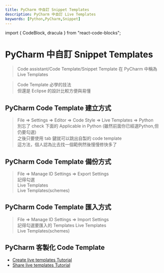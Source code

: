 ```yaml
---
title: PyCharm 中自訂 Snippet Templates
description: PyCharm 中自訂 Live Templates
keywords: [Python,PyCharm,Snippet]
---
```

import { CodeBlock, dracula  } from "react-code-blocks";

# PyCharm 中自訂 Snippet Templates
> Code assistant/Code Template/Snippet Template 在 PyCharm 中稱為 Live Templates    

> Code Template 必學的技法   
> 但還是 Eclipse 的設計比較方便與易懂  

## PyCharm Code Template 建立方式
 > File => Settings => Editor => Code Style => Live Templates => Python  
 > 別忘了 check 下面的 Applicable in Python (雖然前面你已經選Python,但仍要勾選)  
 > 之後只要使用 tab 鍵就可以跳出自製的 code template  
 > 這方法，個人認為比去找一個範例然後慢慢修快多了  

## PyCharm Code Template 備份方式
 > File => Manage ID Settings => Export Settings   
 > 記得勾選  
 > Live Templates  
 > Live Templates(schemes)  

## PyCharm Code Template 匯入方式
 > File => Manage ID Settings => Import Settings  
 > 記得勾選要匯入的 Templates 
 > Live Templates  
 > Live Templates(schemes)  
 
 
## PyCharm 客製化 Code Template
* [Create live templates Tutorial ](https://docs.python.org/3.12/reference/datamodel.html#objects-values-and-types)
* [Share live templates Tutorial ](https://www.jetbrains.com/help/pycharm/sharing-live-templates.html)
